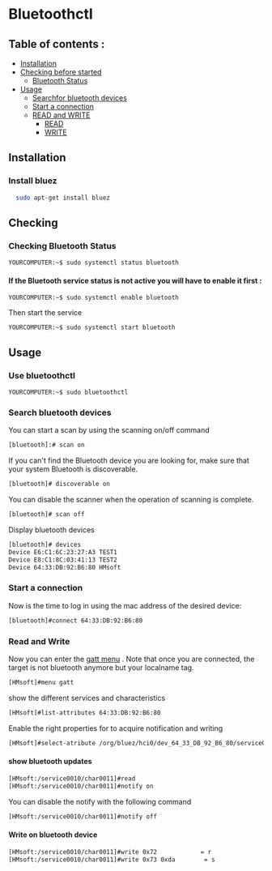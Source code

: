 # Bluetoothctl

## Table of contents :

* [Installation](#installation)
* [Checking before started](#checking)
  - [Bluetooth Status](#checking-bluetooth-status)
* [Usage](#usage)
	- [Searchfor bluetooth devices](#use-bluetoothctl)
	- [Start a connection](#start-a-connection)
	- [READ and WRITE](#read-and-write)
		- [READ](#show-bluetooth-updates)
		- [WRITE](#write-on-bluetooth-device)

## Installation

### Install bluez

```bash
  sudo apt-get install bluez
```

## Checking

### Checking Bluetooth Status

```console
YOURCOMPUTER:~$ sudo systemctl status bluetooth
```

#### If the Bluetooth service status is not active you will have to enable it first :
```console
YOURCOMPUTER:~$ sudo systemctl enable bluetooth
```
Then start the service
```console
YOURCOMPUTER:~$ sudo systemctl start bluetooth
```

## Usage


### Use bluetoothctl

```console
YOURCOMPUTER:~$ sudo bluetoothctl
```

### Search bluetooth devices

You can start a scan by using the scanning on/off command
```bash 
[bluetooth]:# scan on
```
If you can't find the Bluetooth device you are looking for, make sure that your system Bluetooth is discoverable.
```bash
[bluetooth]# discoverable on
```

You can disable the scanner when the operation of scanning is complete.
```bash
[bluetooth]# scan off
```

Display bluetooth devices
```bash
[bluetooth]# devices
Device E6:C1:6C:23:27:A3 TEST1
Device E8:C1:8C:03:41:13 TEST2
Device 64:33:DB:92:B6:80 HMsoft
```

### Start a connection

Now is the time to log in using the mac address of the desired device:

```bash
[bluetooth]#connect 64:33:DB:92:B6:80
```


### Read and Write

Now you can enter the [gatt menu][gatt_menu] . Note that once you are connected, the target is not bluetooth anymore but your localname tag.

```bash
[HMsoft]#menu gatt
```

show the different services and characteristics

```bash
[HMsoft]#list-attributes 64:33:DB:92:B6:80
```

Enable the right properties for  to acquire notification and writing 

```bash
[HMsoft]#select-atribute /org/bluez/hci0/dev_64_33_DB_92_B6_80/service0010/char0011
```

#### show bluetooth updates

```bash
[HMsoft:/service0010/char0011]#read
[HMsoft:/service0010/char0011]#notify on
```
You can disable the notify with the following command

```bash
[HMsoft:/service0010/char0011]#notify off
```


#### Write on bluetooth device

```bash
[HMsoft:/service0010/char0011]#write 0x72            = r 
[HMsoft:/service0010/char0011]#write 0x73 0xda        = s
```





[gatt_menu]: https://www.bluetooth.com/specifications/specs/gatt-specification-supplement-6/
